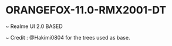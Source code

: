 # ORANGEFOX-11.0-RMX2001-DT
~ Realme UI 2.0 BASED

~ Credit : @Hakimi0804 for the trees used as base.
